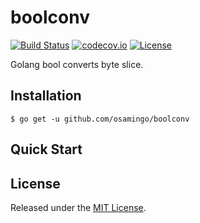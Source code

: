 # boolconv

[![Build Status](https://img.shields.io/travis/osamingo/boolconv.svg?style=flat)](https://travis-ci.org/osamingo/boolconv)
[![codecov.io](https://img.shields.io/codecov/c/github/osamingo/boolconv.svg?style=flat)](https://codecov.io/github/osamingo/boolconv?branch=master)
[![License](http://img.shields.io/badge/license-MIT-orange.svg?style=flat)](https://github.com/osamingo/boolconv/blob/master/LICENSE)

Golang bool converts byte slice.

## Installation

```
$ go get -u github.com/osamingo/boolconv
```

## Quick Start

## License

Released under the [MIT License](https://github.com/osamingo/boolconv/blob/master/LICENSE).


